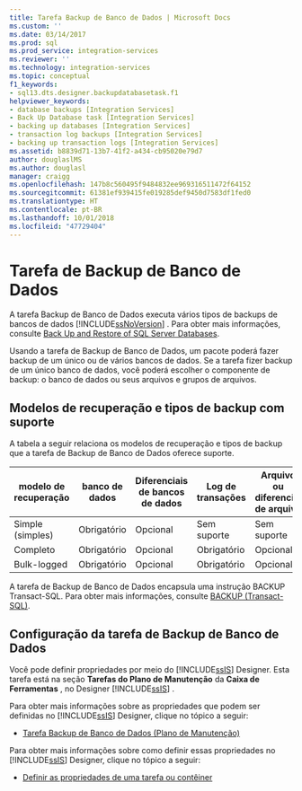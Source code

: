 ```yaml
---
title: Tarefa Backup de Banco de Dados | Microsoft Docs
ms.custom: ''
ms.date: 03/14/2017
ms.prod: sql
ms.prod_service: integration-services
ms.reviewer: ''
ms.technology: integration-services
ms.topic: conceptual
f1_keywords:
- sql13.dts.designer.backupdatabasetask.f1
helpviewer_keywords:
- database backups [Integration Services]
- Back Up Database task [Integration Services]
- backing up databases [Integration Services]
- transaction log backups [Integration Services]
- backing up transaction logs [Integration Services]
ms.assetid: b8839d71-13b7-41f2-a434-cb95020e79d7
author: douglaslMS
ms.author: douglasl
manager: craigg
ms.openlocfilehash: 147b8c560495f9484832ee969316511472f64152
ms.sourcegitcommit: 61381ef939415fe019285def9450d7583df1fed0
ms.translationtype: HT
ms.contentlocale: pt-BR
ms.lasthandoff: 10/01/2018
ms.locfileid: "47729404"
---
```

# <a name="back-up-database-task"></a>Tarefa de Backup de Banco de Dados
  A tarefa Backup de Banco de Dados executa vários tipos de backups de bancos de dados [!INCLUDE[ssNoVersion](../../includes/ssnoversion-md.md)] . Para obter mais informações, consulte [Back Up and Restore of SQL Server Databases](../../relational-databases/backup-restore/back-up-and-restore-of-sql-server-databases.md).  
  
 Usando a tarefa de Backup de Banco de Dados, um pacote poderá fazer backup de um único ou de vários bancos de dados. Se a tarefa fizer backup de um único banco de dados, você poderá escolher o componente de backup: o banco de dados ou seus arquivos e grupos de arquivos.  
  
## <a name="supported-recover-models-and-backup-types"></a>Modelos de recuperação e tipos de backup com suporte  
 A tabela a seguir relaciona os modelos de recuperação e tipos de backup que a tarefa de Backup de Banco de Dados oferece suporte.  
  
|modelo de recuperação|banco de dados|Diferenciais de bancos de dados|Log de transações|Arquivo ou diferencial de arquivo|  
|--------------------|--------------|---------------------------|---------------------|-------------------------------|  
|Simple (simples)|Obrigatório|Opcional|Sem suporte|Sem suporte|  
|Completo|Obrigatório|Opcional|Obrigatório|Opcional|  
|Bulk-logged|Obrigatório|Opcional|Obrigatório|Opcional|  
  
 A tarefa de Backup de Banco de Dados encapsula uma instrução BACKUP Transact-SQL. Para obter mais informações, consulte [BACKUP &#40;Transact-SQL&#41;](../../t-sql/statements/backup-transact-sql.md).  
  
## <a name="configuration-of-the-back-up-database-task"></a>Configuração da tarefa de Backup de Banco de Dados  
 Você pode definir propriedades por meio do [!INCLUDE[ssIS](../../includes/ssis-md.md)] Designer. Esta tarefa está na seção **Tarefas do Plano de Manutenção** da **Caixa de Ferramentas** , no Designer [!INCLUDE[ssIS](../../includes/ssis-md.md)] .  
  
 Para obter mais informações sobre as propriedades que podem ser definidas no [!INCLUDE[ssIS](../../includes/ssis-md.md)] Designer, clique no tópico a seguir:  
  
-   [Tarefa Backup de Banco de Dados &#40;Plano de Manutenção&#41;](../../relational-databases/maintenance-plans/options-in-the-back-up-database-task-for-maintenance-plan.md)  
  
 Para obter mais informações sobre como definir essas propriedades no [!INCLUDE[ssIS](../../includes/ssis-md.md)] Designer, clique no tópico a seguir:  
  
-   [Definir as propriedades de uma tarefa ou contêiner](http://msdn.microsoft.com/library/52d47ca4-fb8c-493d-8b2b-48bb269f859b)  
  
  
